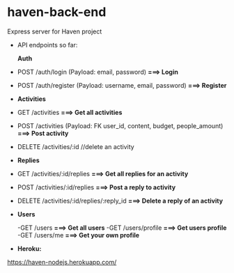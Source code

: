 # haven-back-end
Express server for Haven project


- API endpoints so far: 

  **Auth**
- POST /auth/login (Payload: email, password)              **===> Login**
- POST /auth/register (Payload: username, email, password) **===> Register**
- 
  **Activities**
- GET /activities **===> Get all activities**
- POST /activities (Payload: FK user_id, content, budget, people_amount) **===> Post activity**
- DELETE /activities/:id    //delete an activity
- 
  **Replies**
- GET /activities/:id/replies    **===> Get all replies for an activity**
- POST /activities/:id/replies   **===> Post a reply to activity**
- DELETE /activities/:id/replies/:reply_id **===> Delete a reply of an activity**
- 
  **Users**
  
  -GET /users **===> Get all users**
  -GET /users/profile **===> Get users profile**
  -GET /users/me **===> Get your own profile**
  
- **Heroku:**

https://haven-nodejs.herokuapp.com/
